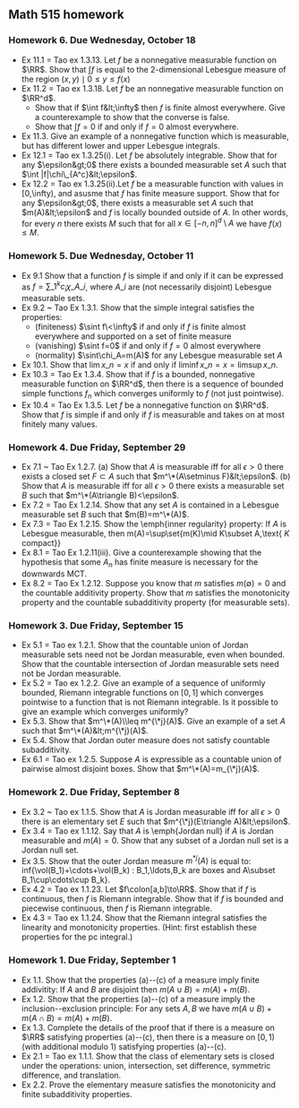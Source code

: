 ## Math 515 homework

### Homework 6. Due Wednesday, October 18
* Ex 11.1 = Tao ex 1.3.13. Let $f$ be a nonnegative measurable function on $\RR$. Show that $\int f$ is equal to the $2$-dimensional Lebesgue measure of the region ${(x,y)\mid 0\leq y\leq f(x)}$
* Ex 11.2 = Tao ex 1.3.18. Let $f$ be an nonnegative measurable function on $\RR^d$.
  * Show that if $\int f&lt;\infty$ then $f$ is finite almost everywhere. Give a counterexample to show that the converse is false.
  * Show that $\int f=0$ if and only if $f=0$ almost everywhere.
* Ex 11.3. Give an example of a nonnegative function which is measurable, but has different lower and upper Lebesgue integrals.
* Ex 12.1 = Tao ex 1.3.25(i). Let $f$ be absolutely integrable. Show that for any $\epsilon&gt;0$ there exists a bounded measurable set $A$ such that $\int |f|\chi\_{A^c}&lt;\epsilon$.
* Ex 12.2 = Tao ex 1.3.25(ii).Let $f$ be a measurable function with values in [0,\infty), and asusme that $f$ has finite measure support. Show that for any $\epsilon&gt;0$, there exists a measurable set $A$ such that $m(A)&lt;\epsilon$ and $f$ is locally bounded outside of $A$. In other words, for every $n$ there exists $M$ such that for all $x\in[-n,n]^d\setminus A$ we have $f(x)\leq M$.

### Homework 5. Due Wednesday, October 11

* Ex 9.1 Show that a function $f$ is simple if and only if it can be expressed as $f=\sum\_1^kc_i\chi\_{A\_i}$, where $A\_i$ are (not necessarily disjoint) Lebesgue measurable sets.
* Ex 9.2 ~ Tao Ex 1.3.1. Show that the simple integral satisfies the properties:
  * (finiteness) $\sint f\<\infty$ if and only if $f$ is finite almost everywhere and supported on a set of finite measure
  * (vanishing) $\sint f=0$ if and only if $f=0$ almost everywhere
  * (normality) $\sint\chi_A=m(A)$ for any Lebesgue measurable set $A$
* Ex 10.1. Show that $\lim x\_n=x$ if and only if $\liminf x\_n=x=\limsup x\_n$.
* Ex 10.3 = Tao Ex 1.3.4. Show that if $f$ is a bounded, nonnegative measurable function on $\RR^d$, then there is a sequence of bounded simple functions $f_n$ which converges uniformly to $f$ (not just pointwise).
* Ex 10.4 = Tao Ex 1.3.5. Let $f$ be a nonnegative function on $\RR^d$. Show that $f$ is simple if and only if $f$ is measurable and takes on at most finitely many values.

### Homework 4. Due Friday, September 29

* Ex 7.1 ~ Tao Ex 1.2.7. (a) Show that $A$ is measurable iff for all $\epsilon>0$ there exists a closed set $F\subset A$ such that $m^\*(A\setminus F)&lt;\epsilon$. (b) Show that $A$ is measurable iff for all $\epsilon>0$ there exists a measurable set $B$ such that $m^\*(A\triangle B)<\epsilon$.
* Ex 7.2 = Tao Ex 1.2.14. Show that any set $A$ is contained in a Lebesgue measurable set $B$ such that $m(B)=m^\*(A)$.
* Ex 7.3 = Tao Ex 1.2.15. Show the \emph{inner regularity} property: If $A$ is Lebesgue measurable, then m(A)=\sup\set{m(K)\mid K\subset A,\text{ $K$ compact}}
* Ex 8.1 = Tao Ex 1.2.11(iii). Give a counterexample showing that the hypothesis that some $A_n$ has finite measure is necessary for the downwards MCT.
* Ex 8.2 = Tao Ex 1.2.12. Suppose you know that $m$ satisfies $m(\emptyset)=0$ and the countable additivity property. Show that $m$ satisfies the monotonicity property and the countable subadditivity property (for measurable sets).

### Homework 3. Due Friday, September 15

* Ex 5.1 = Tao ex 1.2.1. Show that the countable union of Jordan measurable sets need not be Jordan measurable, even when bounded. Show that the countable intersection of Jordan measurable sets need not be Jordan measurable.
* Ex 5.2 = Tao ex 1.2.2. Give an example of a sequence of uniformly bounded, Riemann integrable functions on $[0,1]$ which converges pointwise to a function that is not Riemann integrable. Is it possible to give an example which converges uniformly?
* Ex 5.3. Show that $m^\*(A)\\leq m^{\*j}(A)$. Give an example of a set $A$ such that $m^\*(A)&lt;m^{\*j}(A)$.
* Ex 5.4. Show that Jordan outer measure does not satisfy countable subadditivity.
* Ex 6.1 = Tao ex 1.2.5. Suppose $A$ is expressible as a countable union of pairwise almost disjoint boxes. Show that $m^\*(A)=m_{\*j}(A)$.

### Homework 2. Due Friday, September 8

* Ex 3.2 ~ Tao ex 1.1.5. Show that $A$ is Jordan measurable iff for all $\epsilon>0$ there is an elementary set $E$ such that $m^{\*j}(E\triangle A)&lt;\epsilon$.
* Ex 3.4 = Tao ex 1.1.12. Say that $A$ is \emph{Jordan null} if $A$ is Jordan measurable and $m(A)=0$. Show that any subset of a Jordan null set is a Jordan null set.
* Ex 3.5. Show that the outer Jordan measure $m^{*j}(A)$ is equal to: inf{\vol(B\_1)+\cdots+\vol(B\_k) : B\_1,\ldots,B\_k are boxes and A\subset B\_1\cup\cdots\cup B\_k}.
* Ex 4.2 = Tao ex 1.1.23. Let $f\colon[a,b]\to\RR$. Show that if $f$ is continuous, then $f$ is Riemann integrable. Show that if $f$ is bounded and piecewise continuous, then $f$ is Riemann integrable.
* Ex 4.3 = Tao ex 1.1.24. Show that the Riemann integral satisfies the linearity and monotonicity properties. (Hint: first establish these properties for the pc integral.)

### Homework 1. Due Friday, September 1

* Ex 1.1. Show that the properties (a)--(c) of a measure imply finite addivitity: If $A$ and $B$ are disjoint then $m(A\cup B)=m(A)+m(B)$.
* Ex 1.2. Show that the properties (a)--(c) of a measure imply the inclusion--exclusion principle: For any sets $A,B$ we have $m(A\cup B)+m(A\cap B)=m(A)+m(B)$.
* Ex 1.3. Complete the details of the proof that if there is a measure on $\RR$ satisfying properties (a)--(c), then there is a measure on $[0,1)$ (with additional modulo $1$) satisfying properties (a)--(c).
* Ex 2.1 = Tao ex 1.1.1. Show that the class of elementary sets is closed under the operations: union, intersection, set difference, symmetric difference, and translation.
* Ex 2.2. Prove the elementary measure satisfies the monotonicity and finite subadditivity properties.
